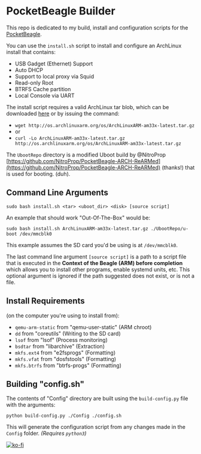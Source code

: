 # PocketBeagle Builder

This repo is dedicated to my build, install and configuration scripts for the
[PocketBeagle](https://beagleboard.org/pocket).

You can use the `install.sh` script to install and configure an ArchLinux install
that contains:

- USB Gadget (Ethernet) Support
- Auto DHCP
- Support to local proxy via Squid
- Read-only Root
- BTRFS Cache partition
- Local Console via UART

The install script requires a valid ArchLinux tar blob, which can be downloaded
[here](http://os.archlinuxarm.org/os/ArchLinuxARM-am33x-latest.tar.gz) or by
issuing the command:

- `wget http://os.archlinuxarm.org/os/ArchLinuxARM-am33x-latest.tar.gz`
- or
- `curl -Lo ArchLinuxARM-am33x-latest.tar.gz http://os.archlinuxarm.org/os/ArchLinuxARM-am33x-latest.tar.gz`

The `UbootRepo` directory is a modified Uboot build by @NitroProp
[https://github.com/NitroProp/PocketBeagle-ARCH-ReARMed](https://github.com/NitroProp/PocketBeagle-ARCH-ReARMed)
(thanks!) that is used for booting. (duh).

## Command Line Arguments

`sudo bash install.sh <tar> <uboot_dir> <disk> [source script]`

An example that should work "Out-Of-The-Box" would be:

```shell
sudo bash install.sh ArchLinuxARM-am33x-latest.tar.gz ./UbootRepo/u-boot /dev/mmcblk0
```

This example assumes the SD card you'd be using is at `/dev/mmcblk0`.

The last command line argument `[source script]` is a path to a script file that
is executed in the **Context of the Beagle (ARM) before completion** which allows
you to install other programs, enable systemd units, etc. This optional argument
is ignored if the path suggested does not exist, or is not a file.

## Install Requirements

(on the computer you're using to install from):

- `qemu-arm-static` from "qemu-user-static" (ARM chroot)
- `dd` from "coreutils" (Writing to the SD card)
- `lsof` from "lsof" (Process monitoring)
- `bsdtar` from "libarchive" (Extraction)
- `mkfs.ext4` from "e2fsprogs" (Formatting)
- `mkfs.vfat` from "dosfstools" (Formatting)
- `mkfs.btrfs` from "btrfs-progs" (Formatting)

## Building "config.sh"

The contents of "Config" directory are built using the `build-config.py` file with
the arguments:

```shell
python build-config.py ./Config ./config.sh
```

This will generate the configuration script from any changes made in the `Config`
folder. *(Requires `python3`)*

[![ko-fi](https://ko-fi.com/img/githubbutton_sm.svg)](https://ko-fi.com/Z8Z4121TDS)
